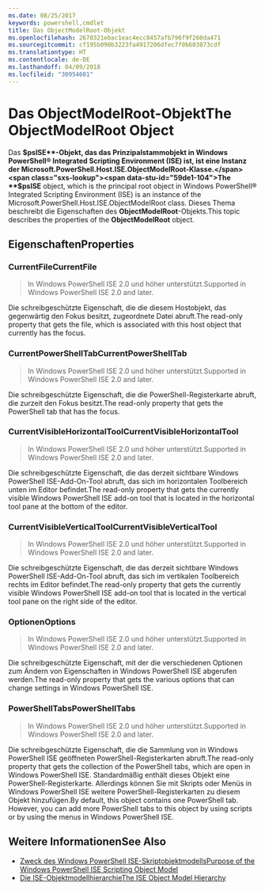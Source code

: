 ```yaml
---
ms.date: 08/25/2017
keywords: powershell,cmdlet
title: Das ObjectModelRoot-Objekt
ms.openlocfilehash: 2670321ebac1eac4ecc8457afb796f9f260da471
ms.sourcegitcommit: cf195b090b3223fa4917206dfec7f0b603873cdf
ms.translationtype: HT
ms.contentlocale: de-DE
ms.lasthandoff: 04/09/2018
ms.locfileid: "30954601"
---
```

# <a name="the-objectmodelroot-object"></a><span data-ttu-id="59de1-103">Das ObjectModelRoot-Objekt</span><span class="sxs-lookup"><span data-stu-id="59de1-103">The ObjectModelRoot Object</span></span>

<span data-ttu-id="59de1-104">Das **$psISE**-Objekt, das das Prinzipalstammobjekt in Windows PowerShell® Integrated Scripting Environment (ISE) ist, ist eine Instanz der Microsoft.PowerShell.Host.ISE.ObjectModelRoot-Klasse.</span><span class="sxs-lookup"><span data-stu-id="59de1-104">The **$psISE** object, which is the principal root object in Windows PowerShell® Integrated Scripting Environment (ISE) is an instance of the Microsoft.PowerShell.Host.ISE.ObjectModelRoot class.</span></span>
<span data-ttu-id="59de1-105">Dieses Thema beschreibt die Eigenschaften des **ObjectModelRoot**-Objekts.</span><span class="sxs-lookup"><span data-stu-id="59de1-105">This topic describes the properties of the **ObjectModelRoot** object.</span></span>

## <a name="properties"></a><span data-ttu-id="59de1-106">Eigenschaften</span><span class="sxs-lookup"><span data-stu-id="59de1-106">Properties</span></span>

### <a name="currentfile"></a><span data-ttu-id="59de1-107">CurrentFile</span><span class="sxs-lookup"><span data-stu-id="59de1-107">CurrentFile</span></span>

> <span data-ttu-id="59de1-108">In Windows PowerShell ISE 2.0 und höher unterstützt.</span><span class="sxs-lookup"><span data-stu-id="59de1-108">Supported in Windows PowerShell ISE 2.0 and later.</span></span>

<span data-ttu-id="59de1-109">Die schreibgeschützte Eigenschaft, die die diesem Hostobjekt, das gegenwärtig den Fokus besitzt, zugeordnete Datei abruft.</span><span class="sxs-lookup"><span data-stu-id="59de1-109">The read-only property that gets the file, which is associated with this host object that currently has the focus.</span></span>

### <a name="currentpowershelltab"></a><span data-ttu-id="59de1-110">CurrentPowerShellTab</span><span class="sxs-lookup"><span data-stu-id="59de1-110">CurrentPowerShellTab</span></span>

> <span data-ttu-id="59de1-111">In Windows PowerShell ISE 2.0 und höher unterstützt.</span><span class="sxs-lookup"><span data-stu-id="59de1-111">Supported in Windows PowerShell ISE 2.0 and later.</span></span>

<span data-ttu-id="59de1-112">Die schreibgeschützte Eigenschaft, die die PowerShell-Registerkarte abruft, die zurzeit den Fokus besitzt.</span><span class="sxs-lookup"><span data-stu-id="59de1-112">The read-only property that gets the PowerShell tab that has the focus.</span></span>

### <a name="currentvisiblehorizontaltool"></a><span data-ttu-id="59de1-113">CurrentVisibleHorizontalTool</span><span class="sxs-lookup"><span data-stu-id="59de1-113">CurrentVisibleHorizontalTool</span></span>

> <span data-ttu-id="59de1-114">In Windows PowerShell ISE 2.0 und höher unterstützt.</span><span class="sxs-lookup"><span data-stu-id="59de1-114">Supported in Windows PowerShell ISE 2.0 and later.</span></span>

<span data-ttu-id="59de1-115">Die schreibgeschützte Eigenschaft, die das derzeit sichtbare Windows PowerShell ISE-Add-On-Tool abruft, das sich im horizontalen Toolbereich unten im Editor befindet.</span><span class="sxs-lookup"><span data-stu-id="59de1-115">The read-only property that gets the currently visible Windows PowerShell ISE add-on tool that is located in the horizontal tool pane at the bottom of the editor.</span></span>

### <a name="currentvisibleverticaltool"></a><span data-ttu-id="59de1-116">CurrentVisibleVerticalTool</span><span class="sxs-lookup"><span data-stu-id="59de1-116">CurrentVisibleVerticalTool</span></span>

> <span data-ttu-id="59de1-117">In Windows PowerShell ISE 2.0 und höher unterstützt.</span><span class="sxs-lookup"><span data-stu-id="59de1-117">Supported in Windows PowerShell ISE 2.0 and later.</span></span>

<span data-ttu-id="59de1-118">Die schreibgeschützte Eigenschaft, die das derzeit sichtbare Windows PowerShell ISE-Add-On-Tool abruft, das sich im vertikalen Toolbereich rechts im Editor befindet.</span><span class="sxs-lookup"><span data-stu-id="59de1-118">The read-only property that gets the currently visible Windows PowerShell ISE add-on tool that is located in the vertical tool pane on the right side of the editor.</span></span>

### <a name="options"></a><span data-ttu-id="59de1-119">Optionen</span><span class="sxs-lookup"><span data-stu-id="59de1-119">Options</span></span>

> <span data-ttu-id="59de1-120">In Windows PowerShell ISE 2.0 und höher unterstützt.</span><span class="sxs-lookup"><span data-stu-id="59de1-120">Supported in Windows PowerShell ISE 2.0 and later.</span></span>

<span data-ttu-id="59de1-121">Die schreibgeschützte Eigenschaft, mit der die verschiedenen Optionen zum Ändern von Eigenschaften in Windows PowerShell ISE abgerufen werden.</span><span class="sxs-lookup"><span data-stu-id="59de1-121">The read-only property that gets the various options that can change settings in Windows PowerShell ISE.</span></span>

### <a name="powershelltabs"></a><span data-ttu-id="59de1-122">PowerShellTabs</span><span class="sxs-lookup"><span data-stu-id="59de1-122">PowerShellTabs</span></span>

> <span data-ttu-id="59de1-123">In Windows PowerShell ISE 2.0 und höher unterstützt.</span><span class="sxs-lookup"><span data-stu-id="59de1-123">Supported in Windows PowerShell ISE 2.0 and later.</span></span>

<span data-ttu-id="59de1-124">Die schreibgeschützte Eigenschaft, die die Sammlung von in Windows PowerShell ISE geöffneten PowerShell-Registerkarten abruft.</span><span class="sxs-lookup"><span data-stu-id="59de1-124">The read-only property that gets the collection of the PowerShell tabs, which are open in Windows PowerShell ISE.</span></span> <span data-ttu-id="59de1-125">Standardmäßig enthält dieses Objekt eine PowerShell-Registerkarte. Allerdings können Sie mit Skripts oder Menüs in Windows PowerShell ISE weitere PowerShell-Registerkarten zu diesem Objekt hinzufügen.</span><span class="sxs-lookup"><span data-stu-id="59de1-125">By default, this object contains one PowerShell tab. However, you can add more PowerShell tabs to this object by using scripts or by using the menus in Windows PowerShell ISE.</span></span>

## <a name="see-also"></a><span data-ttu-id="59de1-126">Weitere Informationen</span><span class="sxs-lookup"><span data-stu-id="59de1-126">See Also</span></span>

- [<span data-ttu-id="59de1-127">Zweck des Windows PowerShell ISE-Skriptobjektmodells</span><span class="sxs-lookup"><span data-stu-id="59de1-127">Purpose of the Windows PowerShell ISE Scripting Object Model</span></span>](Purpose-of-the-Windows-PowerShell-ISE-Scripting-Object-Model.md)
- [<span data-ttu-id="59de1-128">Die ISE-Objektmodellhierarchie</span><span class="sxs-lookup"><span data-stu-id="59de1-128">The ISE Object Model Hierarchy</span></span>](The-ISE-Object-Model-Hierarchy.md)